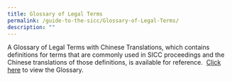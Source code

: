 ```yaml
---
title: Glossary of Legal Terms
permalink: /guide-to-the-sicc/Glossary-of-Legal-Terms/
description: ""
---
```

A Glossary of Legal Terms with Chinese Translations, which contains definitions for terms that are commonly used in SICC proceedings and the Chinese translations of those definitions, is available for reference.  [Click here](https://www.sicc.gov.sg/docs/default-source/legislation-rules-pd/211229-glossary-of-legal-terms.pdf) to view the Glossary.